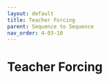 ```yaml
---
layout: default
title: Teacher Forcing
parent: Sequence to Sequence
nav_order: 4-03-10
---
```


# Teacher Forcing

